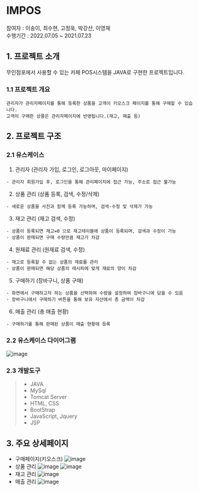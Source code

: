 # IMPOS
참여자 : 이송이, 최수현, 고정욱, 박강산, 이영재<br>
수행기간 : 2022.07.05 ~ 2021.07.23

## 1. 프로젝트 소개
무인점포에서 사용할 수 있는 카페 POS시스템을 JAVA로 구현한 프로젝트입니다.

### 1.1 프로젝트 개요
```
관리자가 관리자페이지를 통해 등록한 상품을 고객이 키오스크 페이지를 통해 구매할 수 있습니다.
고객이 구매한 상품은 관리자페이지에 반영됩니다.(재고, 매출 등)
```

## 2. 프로젝트 구조
### 2.1 유스케이스
1. 관리자 (관리자 가입, 로그인, 로그아웃, 마이페이지)
```
- 관리자 회원가입 후, 로그인을 통해 관리페이지에 접근 가능, 주소로 접근 불가능
```
2. 상품 관리 (상품 등록, 검색, 수정/삭제)
```
- 새로운 상품을 사진과 함께 등록 가능하며, 검색·수정 및 삭제가 가능
```
3. 재고 관리 (재고 검색, 수정)
```
- 상품이 등록되면 재고=0 으로 재고테이블에 상품이 등록되며, 검색과 수정이 가능
- 상품이 판매되면 구매 수량만큼 재고가 차감
```

4. 원재료 관리 (원재료 검색, 수정)
```
- 재고로 등록할 수 없는 상품의 재료를 관리
- 상품이 판매되면 해당 상품의 레시피에 맞게 재료의 양이 차감
```

5. 구매하기 (장바구니, 상품 구매)
```
- 화면에서 구매하고자 하는 상품을 선택하여 수량을 설정하여 장바구니에 담을 수 있음
- 장바구니에서 구매하기 버튼을 통해 보유 자산에서 총 금액이 차감
```

6. 매출 관리 (총 매출 현황)
```
- 구매하기를 통해 판매된 상품이 매출 현황에 등록
```
### 2.2 유스케이스 다이어그램
![image](https://user-images.githubusercontent.com/90902468/188808691-3cbe0988-d1e3-4ec3-b815-1f6b8abdf4fa.png)


### 2.3 개발도구
> - JAVA
> - MySql
> - Tomcat Server
> - HTML, CSS
> - BootStrap
> - JavaScript, Jquery
> - JSP

## 3. 주요 상세페이지
- 구매페이지(키오스크)
![image](https://user-images.githubusercontent.com/90902468/189839989-5756e1f9-a1d8-40ab-b1e5-1e527859796c.png)
- 상품 관리
![image](https://user-images.githubusercontent.com/90902468/189840130-7d8d9663-ee63-4155-83cd-592bea037b4e.png)
![image](https://user-images.githubusercontent.com/90902468/189840171-cde2b075-fdba-40e5-b288-7421f6aa3cb0.png)
- 재고 관리
![image](https://user-images.githubusercontent.com/90902468/189840215-bcfe98e9-710b-4535-a7da-8d73261cb92f.png)
- 매출 관리
![image](https://user-images.githubusercontent.com/90902468/189840265-d4ea256b-5bed-4f34-8fbe-996ee2fd334a.png)




